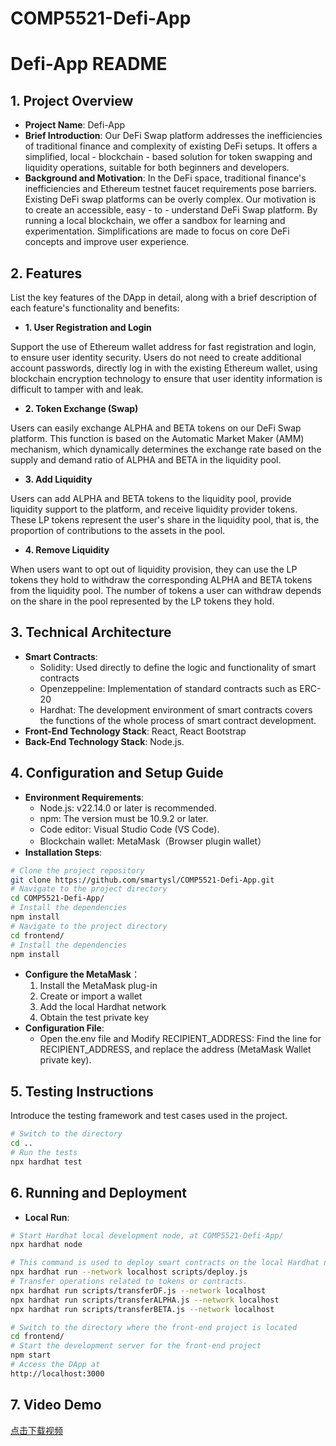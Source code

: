 # COMP5521-Defi-App
# Defi-App README

## 1. Project Overview
- **Project Name**: Defi-App
- **Brief Introduction**: Our DeFi Swap platform addresses the inefficiencies of traditional finance and complexity of existing DeFi setups. It offers a simplified, local - blockchain - based solution for token swapping and liquidity operations, suitable for both beginners and developers. 
- **Background and Motivation**: In the DeFi space, traditional finance's inefficiencies and Ethereum testnet faucet requirements pose barriers. Existing DeFi swap platforms can be overly complex. Our motivation is to create an accessible, easy - to - understand DeFi Swap platform. By running a local blockchain, we offer a sandbox for learning and experimentation. Simplifications are made to focus on core DeFi concepts and improve user experience. 

## 2. Features
List the key features of the DApp in detail, along with a brief description of each feature's functionality and benefits:

  -  **1. User Registration and Login**

Support the use of Ethereum wallet address for fast registration and login, to ensure user identity security. Users do not need to create additional account passwords, directly log in with the existing Ethereum wallet, using blockchain encryption technology to ensure that user identity information is difficult to tamper with and leak.

  -  **2. Token Exchange (Swap)**

Users can easily exchange ALPHA and BETA tokens on our DeFi Swap platform. This function is based on the Automatic Market Maker (AMM) mechanism, which dynamically determines the exchange rate based on the supply and demand ratio of ALPHA and BETA in the liquidity pool.

- **3. Add Liquidity**

Users can add ALPHA and BETA tokens to the liquidity pool, provide liquidity support to the platform, and receive liquidity provider tokens. These LP tokens represent the user's share in the liquidity pool, that is, the proportion of contributions to the assets in the pool.

  - **4. Remove Liquidity**

When users want to opt out of liquidity provision, they can use the LP tokens they hold to withdraw the corresponding ALPHA and BETA tokens from the liquidity pool. The number of tokens a user can withdraw depends on the share in the pool represented by the LP tokens they hold.

## 3. Technical Architecture
- **Smart Contracts**: 
  - Solidity: Used directly to define the logic and functionality of smart contracts
  - Openzeppeline: Implementation of standard contracts such as ERC-20
  - Hardhat: The development environment of smart contracts covers the functions of the whole process of smart contract development.
- **Front-End Technology Stack**: React, React Bootstrap
- **Back-End Technology Stack**: Node.js.

## 4. Configuration and Setup Guide
- **Environment Requirements**:
  - Node.js: v22.14.0 or later is recommended.
  - npm: The version must be 10.9.2 or later.
  - Code editor: Visual Studio Code (VS Code).
  - Blockchain wallet: MetaMask（Browser plugin wallet）
- **Installation Steps**:
```bash
# Clone the project repository
git clone https://github.com/smartysl/COMP5521-Defi-App.git
# Navigate to the project directory
cd COMP5521-Defi-App/
# Install the dependencies
npm install
# Navigate to the project directory
cd frontend/
# Install the dependencies
npm install
```
- **Configure the MetaMask**：
  1. Install the MetaMask plug-in
  2. Create or import a wallet
  3. Add the local Hardhat network
  4. Obtain the test private key
- **Configuration File**: 
  - Open the.env file and Modify RECIPIENT_ADDRESS: Find the line for RECIPIENT_ADDRESS, and replace the address (MetaMask Wallet private key).
 
## 5. Testing Instructions
Introduce the testing framework and test cases used in the project. 
```bash
# Switch to the directory
cd ..
# Run the tests
npx hardhat test
```

## 6. Running and Deployment
- **Local Run**:
```bash
# Start Hardhat local development node, at COMP5521-Defi-App/
npx hardhat node

# This command is used to deploy smart contracts on the local Hardhat network.
npx hardhat run --network localhost scripts/deploy.js
# Transfer operations related to tokens or contracts.
npx hardhat run scripts/transferDF.js --network localhost
npx hardhat run scripts/transferALPHA.js --network localhost
npx hardhat run scripts/transferBETA.js --network localhost

# Switch to the directory where the front-end project is located
cd frontend/
# Start the development server for the front-end project
npm start
# Access the DApp at
http://localhost:3000
```
## 7. Video Demo
[点击下载视频](https://github.com/smartysl/COMP5521-Defi-App/releases/download/v2.0/demo.mp4)
